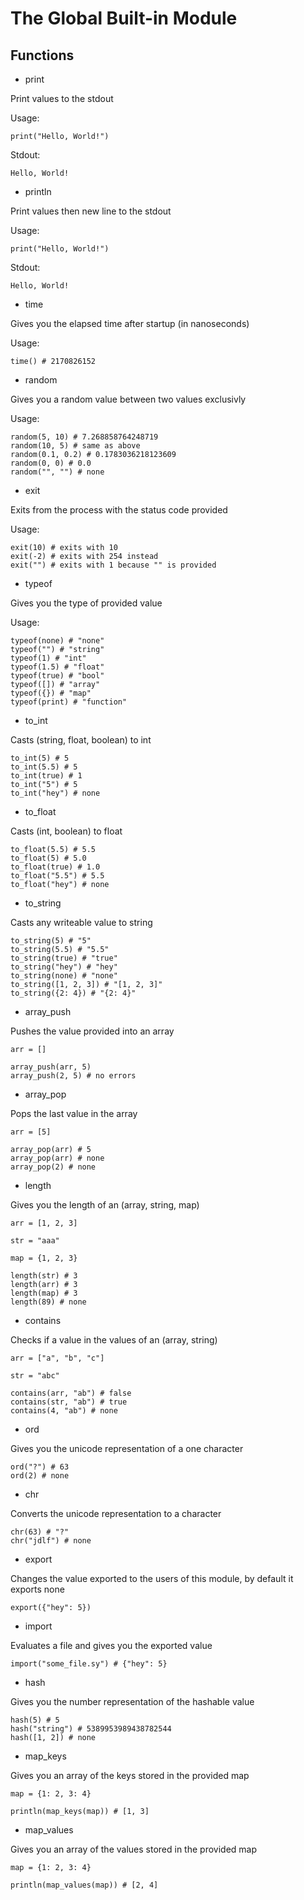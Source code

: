 # The Global Built-in Module

## Functions

- print

Print values to the stdout

Usage:

```
print("Hello, World!")
```

Stdout:

```
Hello, World!
```

- println

Print values then new line to the stdout

Usage:

```
print("Hello, World!")
```

Stdout:

```
Hello, World!

```

- time

Gives you the elapsed time after startup (in nanoseconds)

Usage:

```
time() # 2170826152
```

- random

Gives you a random value between two values exclusivly

Usage:

```
random(5, 10) # 7.268858764248719
random(10, 5) # same as above
random(0.1, 0.2) # 0.1783036218123609
random(0, 0) # 0.0
random("", "") # none
```

- exit

Exits from the process with the status code provided

Usage:

```
exit(10) # exits with 10
exit(-2) # exits with 254 instead
exit("") # exits with 1 because "" is provided
```

- typeof

Gives you the type of provided value

Usage:

```
typeof(none) # "none"
typeof("") # "string"
typeof(1) # "int"
typeof(1.5) # "float"
typeof(true) # "bool"
typeof([]) # "array"
typeof({}) # "map"
typeof(print) # "function"
```

- to_int

Casts (string, float, boolean) to int

```
to_int(5) # 5
to_int(5.5) # 5
to_int(true) # 1
to_int("5") # 5
to_int("hey") # none
```

- to_float

Casts (int, boolean) to float

```
to_float(5.5) # 5.5
to_float(5) # 5.0
to_float(true) # 1.0
to_float("5.5") # 5.5
to_float("hey") # none
```

- to_string

Casts any writeable value to string

```
to_string(5) # "5"
to_string(5.5) # "5.5"
to_string(true) # "true"
to_string("hey") # "hey"
to_string(none) # "none"
to_string([1, 2, 3]) # "[1, 2, 3]"
to_string({2: 4}) # "{2: 4}"
```

- array_push

Pushes the value provided into an array

```
arr = []

array_push(arr, 5)
array_push(2, 5) # no errors
```

- array_pop

Pops the last value in the array

```
arr = [5]

array_pop(arr) # 5
array_pop(arr) # none
array_pop(2) # none
```

- length

Gives you the length of an (array, string, map)

```
arr = [1, 2, 3]

str = "aaa"

map = {1, 2, 3}

length(str) # 3
length(arr) # 3
length(map) # 3
length(89) # none
```

- contains

Checks if a value in the values of an (array, string)

```
arr = ["a", "b", "c"]

str = "abc"

contains(arr, "ab") # false
contains(str, "ab") # true
contains(4, "ab") # none
```

- ord

Gives you the unicode representation of a one character

```
ord("?") # 63
ord(2) # none
```

- chr

Converts the unicode representation to a character

```
chr(63) # "?"
chr("jdlf") # none
```

- export

Changes the value exported to the users of this module, by default it exports none

```
export({"hey": 5})
```

- import

Evaluates a file and gives you the exported value

```
import("some_file.sy") # {"hey": 5}
```

- hash

Gives you the number representation of the hashable value

```
hash(5) # 5
hash("string") # 5389953989438782544
hash([1, 2]) # none
```

- map_keys

Gives you an array of the keys stored in the provided map

```
map = {1: 2, 3: 4}

println(map_keys(map)) # [1, 3]
```

- map_values

Gives you an array of the values stored in the provided map

```
map = {1: 2, 3: 4}

println(map_values(map)) # [2, 4]
```
